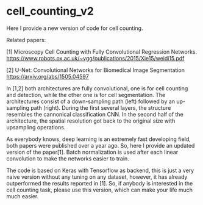 # cell_counting_v2

Here I provide a new version of code for cell counting.

Related papers:

[1] Microscopy Cell Counting with Fully Convolutional Regression Networks.
https://www.robots.ox.ac.uk/~vgg/publications/2015/Xie15/weidi15.pdf

[2] U-Net: Convolutional Networks for Biomedical Image Segmentation
https://arxiv.org/abs/1505.04597

In [1,2] both architectures are fully convolutional, one is for cell counting and detection, while the other one is for cell segmentation.
The architectures consist of a down-sampling path (left) followed by an up-sampling path (right).
During the first several layers, the structure resembles the cannonical classification CNN.
In the second half of the architecture, the spatial resolution got back to the original size with upsampling operations.

As everybody knows, deep learning is an extremely fast developing field, both papers were published over a year ago.
So, here I provide an updated version of the paper[1]. Batch normalization is used after each linear convolution to make the networks easier to train.

The code is based on Keras with Tensorflow as backend, this is just a very naive version without any tuning on any dataset,
however, it has already outperformed the results reported in [1].
So, if anybody is interested in the cell counting task, please use this version, which can make your life much much easier.
